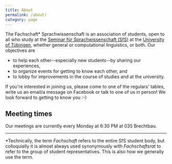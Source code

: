 ```yaml
---
title: About
permalink: /about/
category: page
---
```


The Fachschaft\* Sprachwissenschaft is an association of students, open to all who study at the [Seminar für Sprachwissenschaft (SfS)](https://uni-tuebingen.de/fakultaeten/philosophische-fakultaet/fachbereiche/neuphilologie/seminar-fuer-sprachwissenschaft/) at the [University of Tübingen](https://uni-tuebingen.de/), whether general or computational linguistics, or both. Our objectives are

- to help each other--especially new students--by sharing our experiences,
- to organize events for getting to know each other, and
- to lobby for improvements in the course of studies and at the university.

If you're interested in joining us, please come to one of the regulars' tables, write us an email/a message on Facebook or talk to one of us in person! We look forward to getting to know you :-)

## Meeting times

Our meetings are currently every Monday at 6:30 PM at 035 Brechtbau.

---

\*Technically, the term *Fachschaft* refers to the entire SfS student body, but colloquially it is almost always used synonymously with *Fachschaftsrat* to refer to the group of student representatives. This is also how we generally use the term.
